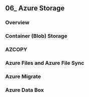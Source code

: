 ## 06_ Azure Storage

### Overview

### Container (Blob) Storage

### AZCOPY

### Azure Files and Azure File Sync

### Azure Migrate

### Azure Data Box